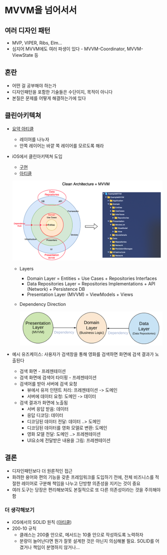 # MVVM을 넘어서서

## 여러 디자인 패턴

- MVP, VIPER, Ribs, Elm...
- 심지어 MVVM에도 여러 파생이 있다 - MVVM-Coordinator, MVVM-ViewState 등

## 혼란

- 어떤 걸 공부해야 하는가
- 디자인패턴을 포함한 기술들은 수단이지, 목적이 아니다
- 본질은 문제를 어떻게 해결하는가에 있다

## 클린아키텍쳐

- [요약 아티클](https://blog.coderifleman.com/2017/12/18/the-clean-architecture/)
  - 레이어를 나누자
  - 안쪽 레이어는 바깥 쪽 레이어를 모르도록 해라
- iOS에서 클린아키텍쳐 도입
  - [구현](https://github.com/kudoleh/iOS-Clean-Architecture-MVVM)
  - [아티클](https://tech.olx.com/clean-architecture-and-mvvm-on-ios-c9d167d9f5b3)

  ![](./imgs/CleanArchitecture+MVVM.png)

  - Layers
    - Domain Layer = Entities + Use Cases + Repositories Interfaces
    - Data Repositories Layer = Repositories Implementations + API (Network) + Persistence DB
    - Presentation Layer (MVVM) = ViewModels + Views

  - Dependency Direction

    ![](./imgs/CleanArchitectureDependencies.png)

- 예시 유즈케이스: 사용자가 검색창을 통해 영화를 검색하면 화면에 검색 결과가 노출된다
  - 검색 화면 - 프레젠테이션
  - 검색 화면에 검색어 타이핑 - 프레젠테이션
  - 검색어를 받아 서버에 검색 요청
    - 뷰에서 유저 인텐트 처리: 프레젠테이션 -> 도메인
    - 서버에 데이터 요청: 도메인 -> 데이터
  - 검색 결과가 화면에 노출됨
    - 서버 응답 받음: 데이터
    - 응답 디코딩: 데이터
    - 디코딩된 데이터 전달: 데이터 ..> 도메인
    - 디코딩된 데이터를 영화 모델로 변환: 도메인
    - 영화 모델 전달: 도메인 ..> 프레젠테이션
    - UI요소에 전달받은 내용을 그림: 프레젠테이션

## 결론

- 디자인패턴보다 더 원론적인 접근
- 화려한 용어와 편의 기능을 갖춘 프레임워크를 도입하기 전에, 전체 비즈니스를 적절한 레이어로 구분해 책임을 나누고 단방향 의존성을 지키는 것이 중요
- 여러 도구는 당장은 편리해보여도 본질적으로 또 다른 의존성이라는 것을 주의해야 함

### 더 생각해보기

- iOS에서의 SOLID 원칙 ([아티클](https://medium.com/@jgj455/오늘의-swift-상식-객체와-solid-원칙-270415c64b64))
- 200-10 규칙
  - 클래스는 200줄 안으로, 메서드는 10줄 안으로 작성하도록 노력하자
  - 분량이 늘어난다면 뭔가 잘못 설계한 것은 아닌지 의심해볼 필요. SOLID를 어겼거나 책임이 분명하지 않거나...
